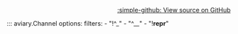 <div style="text-align: right;" markdown>

[:simple-github: View source on GitHub][GitHub]

  [GitHub]: https://github.com/geospaitial-lab/aviary/blob/main/aviary/core/channel.py

</div>

::: aviary.Channel
    options:
      filters:
      - "!^_"
      - "^__"
      - "!__repr__"
